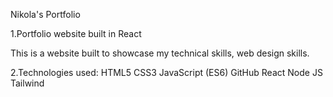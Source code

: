 Nikola's Portfolio

1.Portfolio website built in React

This is a website built to showcase my technical skills, web design skills.

2.Technologies used:
HTML5
CSS3
JavaScript (ES6)
GitHub
React
Node JS
Tailwind
